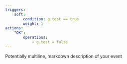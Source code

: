 ```yaml
---
triggers:
    soft:
        condition: g.test == true
        weight: 1
actions:
    "OK":
        operations:
            - g.test = false
---
```


Potentially multiline, markdown description of your event
